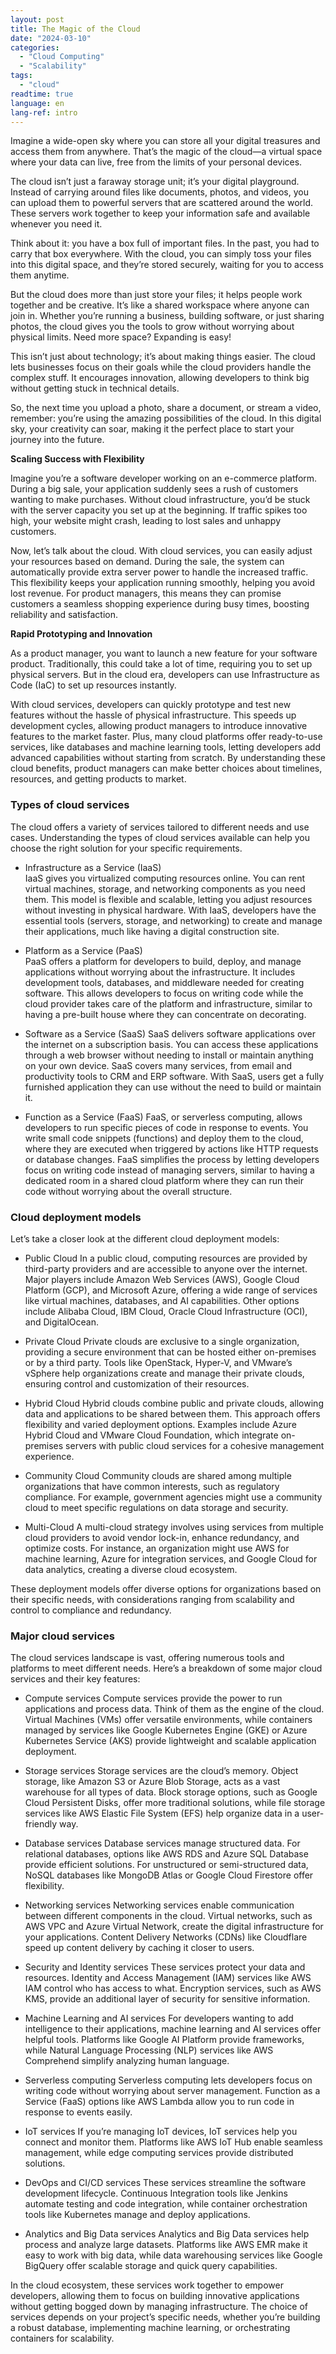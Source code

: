 ```yaml
---
layout: post
title: The Magic of the Cloud
date: "2024-03-10"
categories: 
  - "Cloud Computing"
  - "Scalability"
tags: 
  - "cloud"
readtime: true
language: en
lang-ref: intro
---
```


Imagine a wide-open sky where you can store all your digital treasures and access them from anywhere. That’s the magic of the cloud—a virtual space where your data can live, free from the limits of your personal devices.

The cloud isn’t just a faraway storage unit; it’s your digital playground. Instead of carrying around files like documents, photos, and videos, you can upload them to powerful servers that are scattered around the world. These servers work together to keep your information safe and available whenever you need it.

Think about it: you have a box full of important files. In the past, you had to carry that box everywhere. With the cloud, you can simply toss your files into this digital space, and they’re stored securely, waiting for you to access them anytime.

But the cloud does more than just store your files; it helps people work together and be creative. It’s like a shared workspace where anyone can join in. Whether you’re running a business, building software, or just sharing photos, the cloud gives you the tools to grow without worrying about physical limits. Need more space? Expanding is easy!

This isn’t just about technology; it’s about making things easier. The cloud lets businesses focus on their goals while the cloud providers handle the complex stuff. It encourages innovation, allowing developers to think big without getting stuck in technical details.

So, the next time you upload a photo, share a document, or stream a video, remember: you’re using the amazing possibilities of the cloud. In this digital sky, your creativity can soar, making it the perfect place to start your journey into the future.

**Scaling Success with Flexibility**  

Imagine you’re a software developer working on an e-commerce platform. During a big sale, your application suddenly sees a rush of customers wanting to make purchases. Without cloud infrastructure, you’d be stuck with the server capacity you set up at the beginning. If traffic spikes too high, your website might crash, leading to lost sales and unhappy customers.

Now, let’s talk about the cloud. With cloud services, you can easily adjust your resources based on demand. During the sale, the system can automatically provide extra server power to handle the increased traffic. This flexibility keeps your application running smoothly, helping you avoid lost revenue. For product managers, this means they can promise customers a seamless shopping experience during busy times, boosting reliability and satisfaction.

**Rapid Prototyping and Innovation**  

As a product manager, you want to launch a new feature for your software product. Traditionally, this could take a lot of time, requiring you to set up physical servers. But in the cloud era, developers can use Infrastructure as Code (IaC) to set up resources instantly.

With cloud services, developers can quickly prototype and test new features without the hassle of physical infrastructure. This speeds up development cycles, allowing product managers to introduce innovative features to the market faster. Plus, many cloud platforms offer ready-to-use services, like databases and machine learning tools, letting developers add advanced capabilities without starting from scratch. By understanding these cloud benefits, product managers can make better choices about timelines, resources, and getting products to market.

### Types of cloud services

The cloud offers a variety of services tailored to different needs and use cases. Understanding the types of cloud services available can help you choose the right solution for your specific requirements.

- Infrastructure as a Service (IaaS)  
    IaaS gives you virtualized computing resources online. You can rent virtual machines, storage, and networking components as you need them. This model is flexible and scalable, letting you adjust resources without investing in physical hardware. With IaaS, developers have the essential tools (servers, storage, and networking) to create and manage their applications, much like having a digital construction site.

- Platform as a Service (PaaS)  
    PaaS offers a platform for developers to build, deploy, and manage applications without worrying about the infrastructure. It includes development tools, databases, and middleware needed for creating software. This allows developers to focus on writing code while the cloud provider takes care of the platform and infrastructure, similar to having a pre-built house where they can concentrate on decorating.

- Software as a Service (SaaS)
    SaaS delivers software applications over the internet on a subscription basis. You can access these applications through a web browser without needing to install or maintain anything on your own device. SaaS covers many services, from email and productivity tools to CRM and ERP software. With SaaS, users get a fully furnished application they can use without the need to build or maintain it.

- Function as a Service (FaaS)
    FaaS, or serverless computing, allows developers to run specific pieces of code in response to events. You write small code snippets (functions) and deploy them to the cloud, where they are executed when triggered by actions like HTTP requests or database changes. FaaS simplifies the process by letting developers focus on writing code instead of managing servers, similar to having a dedicated room in a shared cloud platform where they can run their code without worrying about the overall structure.

### Cloud deployment models

Let’s take a closer look at the different cloud deployment models:

- Public Cloud
    In a public cloud, computing resources are provided by third-party providers and are accessible to anyone over the internet. Major players include Amazon Web Services (AWS), Google Cloud Platform (GCP), and Microsoft Azure, offering a wide range of services like virtual machines, databases, and AI capabilities. Other options include Alibaba Cloud, IBM Cloud, Oracle Cloud Infrastructure (OCI), and DigitalOcean.

- Private Cloud
    Private clouds are exclusive to a single organization, providing a secure environment that can be hosted either on-premises or by a third party. Tools like OpenStack, Hyper-V, and VMware’s vSphere help organizations create and manage their private clouds, ensuring control and customization of their resources.

- Hybrid Cloud
    Hybrid clouds combine public and private clouds, allowing data and applications to be shared between them. This approach offers flexibility and varied deployment options. Examples include Azure Hybrid Cloud and VMware Cloud Foundation, which integrate on-premises servers with public cloud services for a cohesive management experience.

- Community Cloud
    Community clouds are shared among multiple organizations that have common interests, such as regulatory compliance. For example, government agencies might use a community cloud to meet specific regulations on data storage and security.

- Multi-Cloud
    A multi-cloud strategy involves using services from multiple cloud providers to avoid vendor lock-in, enhance redundancy, and optimize costs. For instance, an organization might use AWS for machine learning, Azure for integration services, and Google Cloud for data analytics, creating a diverse cloud ecosystem.

These deployment models offer diverse options for organizations based on their specific needs, with considerations ranging from scalability and control to compliance and redundancy.

### Major cloud services

The cloud services landscape is vast, offering numerous tools and platforms to meet different needs. Here’s a breakdown of some major cloud services and their key features:

- Compute services
    Compute services provide the power to run applications and process data. Think of them as the engine of the cloud. Virtual Machines (VMs) offer versatile environments, while containers managed by services like Google Kubernetes Engine (GKE) or Azure Kubernetes Service (AKS) provide lightweight and scalable application deployment.

- Storage services
    Storage services are the cloud’s memory. Object storage, like Amazon S3 or Azure Blob Storage, acts as a vast warehouse for all types of data. Block storage options, such as Google Cloud Persistent Disks, offer more traditional solutions, while file storage services like AWS Elastic File System (EFS) help organize data in a user-friendly way.

- Database services
    Database services manage structured data. For relational databases, options like AWS RDS and Azure SQL Database provide efficient solutions. For unstructured or semi-structured data, NoSQL databases like MongoDB Atlas or Google Cloud Firestore offer flexibility.

- Networking services
    Networking services enable communication between different components in the cloud. Virtual networks, such as AWS VPC and Azure Virtual Network, create the digital infrastructure for your applications. Content Delivery Networks (CDNs) like Cloudflare speed up content delivery by caching it closer to users.

- Security and Identity services
    These services protect your data and resources. Identity and Access Management (IAM) services like AWS IAM control who has access to what. Encryption services, such as AWS KMS, provide an additional layer of security for sensitive information.

- Machine Learning and AI services
    For developers wanting to add intelligence to their applications, machine learning and AI services offer helpful tools. Platforms like Google AI Platform provide frameworks, while Natural Language Processing (NLP) services like AWS Comprehend simplify analyzing human language.

- Serverless computing
    Serverless computing lets developers focus on writing code without worrying about server management. Function as a Service (FaaS) options like AWS Lambda allow you to run code in response to events easily.

- IoT services
    If you’re managing IoT devices, IoT services help you connect and monitor them. Platforms like AWS IoT Hub enable seamless management, while edge computing services provide distributed solutions.

- DevOps and CI/CD services
    These services streamline the software development lifecycle. Continuous Integration tools like Jenkins automate testing and code integration, while container orchestration tools like Kubernetes manage and deploy applications.

- Analytics and Big Data services
    Analytics and Big Data services help process and analyze large datasets. Platforms like AWS EMR make it easy to work with big data, while data warehousing services like Google BigQuery offer scalable storage and quick query capabilities.

In the cloud ecosystem, these services work together to empower developers, allowing them to focus on building innovative applications without getting bogged down by managing infrastructure. The choice of services depends on your project’s specific needs, whether you’re building a robust database, implementing machine learning, or orchestrating containers for scalability.
